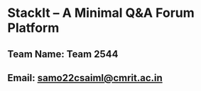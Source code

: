 # StackIt – A Minimal Q&A Forum Platform

## Team Name: Team 2544
## Email: samo22csaiml@cmrit.ac.in
